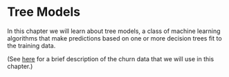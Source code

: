 # Tree Models

In this chapter we will learn about tree models, a class of machine learning algorithms that make predictions based on one or more decision trees fit to the training data.

(See [here](knn.html#k-nearest-neighbors-knn) for a brief description of the churn data that we will use in this chapter.)